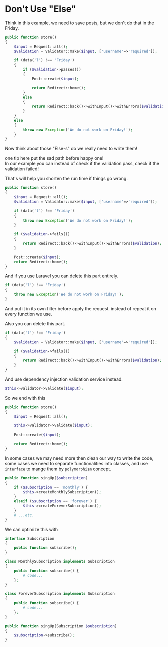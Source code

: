 # Don't Use "Else"

Think in this example, we need to save posts, but we don't do that in the Friday.
```php
public function store()
{
    $input = Request::all();
    $validation = Validator::make($input, ['username'=>'required']);

    if (data('l') !== 'Friday') 
    {
        if ($validation->passes())
        {
            Post::create($input);

            return Redirect::home();
        }
        else
        {
            return Redirect::back()->withInput()->withErrors($validation);
        }
    }
    else
    {
        throw new Exception('We do not work on Friday!');
    }
}
```
Now think about those "Else-s" do we really need to write them!

one tip here put the sad path before happy one! <br>
In our example you can instead of check if the validation pass, check if the validation failed!

That's will help you shorten the run time if things go wrong.
```php
public function store()
{
    $input = Request::all();
    $validation = Validator::make($input, ['username'=>'required']);

    if (data('l') !== 'Friday') 
    {
        throw new Exception('We do not work on Friday!');
    }

    if ($validation->fails())
    {
        return Redirect::back()->withInput()->withErrors($validation);
    }

    Post::create($input);
    return Redirect::home();
}
```
And if you use Laravel you can delete this part entirely.
```php
if (data('l') !== 'Friday') 
{
    throw new Exception('We do not work on Friday!');
}
```
And put it in its own filter before apply the request. instead of repeat it on every function we use.

Also you can delete this part.
```php
if (data('l') !== 'Friday') 
{
    $validation = Validator::make($input, ['username'=>'required']);

    if ($validation->fails())
    {
        return Redirect::back()->withInput()->withErrors($validation);
    }
}
```
And use dependency injection validation service instead.
```php
$this->validator->validate($input);
```
So we end with this
```php
public function store()
{
    $input = Request::all();

    $this->validator->validate($input);

    Post::create($input);

    return Redirect::home();
}
```

In some cases we may need more then clean our way to write the code, some cases we need to separate functionalities into classes, and use <code>interface</code> to mange them by <code>polymorphism</code> concept.

```php
public function singUp($subscription)
{
    if ($subscription == 'monthly') {
        $this->createMonthlySubscription();
    }
    elseif ($subscription == 'forever') {
        $this->createForeverSubscription();
    }
    # ...etc.
}
```
We can optimize this with
```php
interface Subscription
{
    public function subscribe();
}
```

```php
class MonthlySubscription implements Subscription
{
    public function subscribe() {
        # code...
    };
}

class ForeverSubscription implements Subscription
{
    public function subscribe() {
        # code...
    };
}
```

```php
public function singUp(Subscription $subscription)
{
    $subscription->subscribe();
}
```
